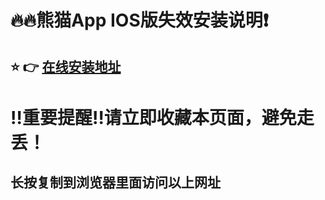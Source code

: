 
:fire::fire:熊猫App IOS版失效安装说明:exclamation:
==
:star: :point_right:  [在线安装地址](itms-services://?action=download-manifest&url=https://imgs.shongmao.com/ios/manifest.plist)
------
:bangbang:重要提醒:bangbang:请立即收藏本页面，避免走丢！
==

长按复制到浏览器里面访问以上网址
-

